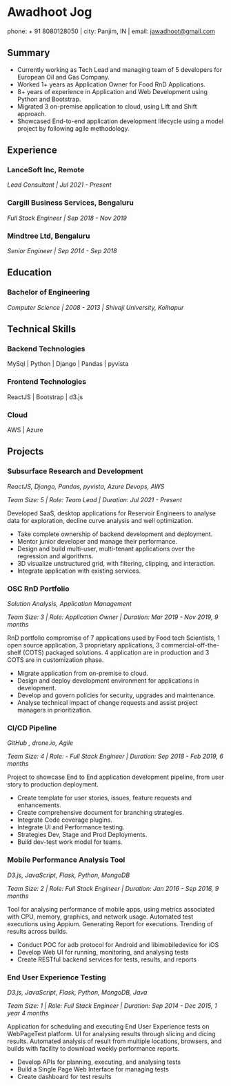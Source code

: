 # Awadhoot Jog

phone: + 91 8080128050 | city: Panjim, IN | email: jawadhoot@gmail.com

## Summary

- Currently working as Tech Lead and managing team of 5 developers for European Oil and Gas Company.
- Worked 1+ years as Application Owner for Food RnD Applications.
- 8+ years of experience in Application and Web Development using Python and Bootstrap.
- Migrated 3 on-premise application to cloud, using Lift and Shift approach.
- Showcased End-to-end application development lifecycle using a model project by following agile methodology.
  
## Experience

### LanceSoft Inc, Remote

*Lead Consultant | Jul 2021 - Present*

### Cargill Business Services, Bengaluru

*Full Stack Engineer | Sep 2018 - Nov 2019*

### Mindtree Ltd, Bengaluru

*Senior Engineer | Sep 2014 - Sep 2018*

## Education

### Bachelor of Engineering

*Computer Science | 2008 - 2013 | Shivaji University, Kolhapur*

## Technical Skills

### Backend Technologies

MySql | Python | Django | Pandas | pyvista

### Frontend Technologies

ReactJS | Bootstrap | d3.js

### Cloud

AWS | Azure

## Projects

### Subsurface Research and Development

*ReactJS, Django, Pandas, pyvista, Azure Devops, AWS*

*Team Size: 5 | Role: Team Lead | Duration: Jul 2021 - Present*

Developed SaaS, desktop applications for Reservoir Engineers to analyse data for exploration, decline curve analysis and well optimization.

- Take complete ownership of backend development and deployment.
- Mentor junior developer and manage their performance.
- Design and build multi-user, multi-tenant applications over the regression and algorithms.
- 3D visualize unstructured grid, with filtering, clipping, and interaction.
- Integrate application with existing services.

### OSC RnD Portfolio

*Solution Analysis, Application Management*

*Team Size: 3 | Role: Application Owner | Duration: Mar 2019 - Nov 2019, 9 months*

RnD portfolio compromise of 7 applications used by Food tech Scientists, 1 open source application, 3 proprietary applications, 3 commercial-off-the-shelf (COTS) packaged solutions. 4 application are in production and 3 COTS are in customization phase.

- Migrate application from on-premise to cloud.
- Design and deploy development environment for applications in development.
- Develop and govern policies for security, upgrades and maintenance.
- Analyse technical impact of change requests and assist project managers in prioritization.

### CI/CD Pipeline

*GitHub , drone.io, Agile*

*Team Size: 4 | Role: - Full Stack Engineer | Duration: Sep 2018 - Feb 2019, 6 months*

Project to showcase End to End application development pipeline, from user story to production deployment.

- Create template for user stories, issues, feature requests and enhancements.
- Create comprehensive document for branching strategies.
- Integrate Code coverage plugins.
- Integrate UI and Performance testing.
- Strategies Dev, Stage and Prod Deployments.
- Build dev-test work model for teams.

### Mobile Performance Analysis Tool

*D3.js, JavaScript, Flask, Python, MongoDB*

*Team Size: 2 | Role: Full Stack Engineer | Duration: Jan 2016 - Sep 2016, 9 months*

Tool for analysing performance of mobile apps, using metrics associated with CPU, memory, graphics, and network usage. Automated test executions using Appium. Generating Report for executions. Trending of results across builds.

- Conduct POC for adb protocol for Android and libimobiledevice for iOS
- Develop Web UI for running, monitoring, and analysing tests
- Create RESTful backend services for tests, results, and reports

### End User Experience Testing

*D3.js, JavaScript, Flask, Python, MongoDB, Java*

*Team Size: 1 | Role: Full Stack Engineer | Duration: Sep 2014 - Dec 2015, 1 year 4 months*

Application for scheduling and executing End User Experience tests on WebPageTest platform. UI for analysing results through slicing and dicing results. Automated analysis of result from multiple locations, browsers, and builds with facility to download weekly performance reports.

- Develop APIs for planning, executing, and analysing tests
- Build a Single Page Web Interface for managing tests
- Create dashboard for test results
